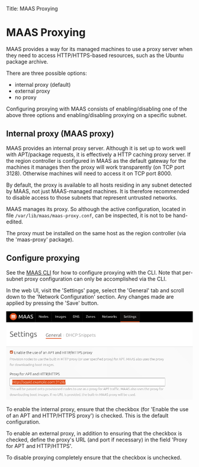 Title: MAAS Proxying


# MAAS Proxying

MAAS provides a way for its managed machines to use a proxy server when they
need to access HTTP/HTTPS-based resources, such as the Ubuntu package archive.

There are three possible options:

- internal proxy (default)
- external proxy
- no proxy

Configuring proxying with MAAS consists of enabling/disabling one of the above
three options and enabling/disabling proxying on a specific subnet.


## Internal proxy (MAAS proxy)

MAAS provides an internal proxy server. Although it is set up to work well with
APT/package requests, it is effectively a HTTP caching proxy server. If the
region controller is configured in MAAS as the default gateway for the machines
it manages then the proxy will work transparently (on TCP port 3128).
Otherwise machines will need to access it on TCP port 8000.

By default, the proxy is available to all hosts residing in any subnet detected
by MAAS, not just MAAS-managed machines. It is therefore recommended to disable
access to those subnets that represent untrusted networks.

MAAS manages its proxy. So although the active configuration, located in file
`/var/lib/maas/maas-proxy.conf`, can be inspected, it is not to be hand-edited.

The proxy must be installed on the same host as the region controller (via the
'maas-proxy' package).


## Configure proxying

See the [MAAS CLI](manage-cli-common.md#configure-proxying) for how to
configure proxying with the CLI. Note that per-subnet proxy configuration can
only be accomplished via the CLI.

In the web UI, visit the 'Settings' page, select the 'General' tab and scroll
down to the 'Network Configuration' section. Any changes made are applied by
pressing the 'Save' button.

![image](../media/external-proxy.png)

To enable the internal proxy, ensure that the checkbox (for 'Enable the use of
an APT and HTTP/HTTPS proxy') is checked. This is the default configuration.

To enable an external proxy, in addition to ensuring that the checkbox is
checked, define the proxy's URL (and port if necessary) in the field 'Proxy for
APT and HTTP/HTTPS'.

To disable proxying completely ensure that the checkbox is unchecked.
